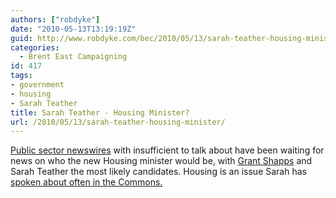 ```yaml
---
authors: ["robdyke"]
date: "2010-05-13T13:19:19Z"
guid: http://www.robdyke.com/bec/2010/05/13/sarah-teather-housing-minister/
categories:
  - Brent East Campaigning
id: 417
tags:
- government
- housing
- Sarah Teather
title: Sarah Teather - Housing Minister?
url: /2010/05/13/sarah-teather-housing-minister/
---
```

[Public sector newswires](http://www.24dash.com/news/Housing/2010-05-12-Housing-minister-missing-from-first-coalition-Cabinet) with insufficient to talk about have been waiting for news on who the new Housing minister would be, with [Grant Shapps](http://www.theyworkforyou.com/mp/grant_shapps/welwyn_hatfield "TWFY.com") and Sarah Teather the most likely candidates. Housing is an issue Sarah has [spoken about often in the Commons.](http://www.theyworkforyou.com/search/?s=housing&pid=11350)
